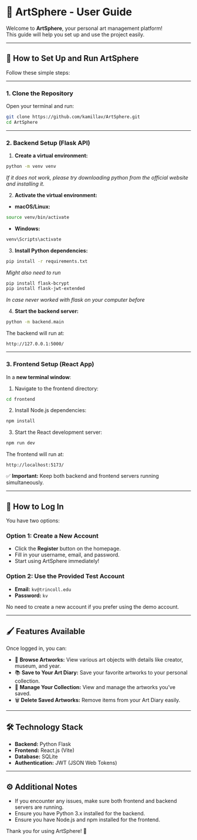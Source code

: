 # 🎨 ArtSphere - User Guide

Welcome to **ArtSphere**, your personal art management platform!  
This guide will help you set up and use the project easily.

---

## 🚀 How to Set Up and Run ArtSphere

Follow these simple steps:

---

### 1. Clone the Repository

Open your terminal and run:

```bash
git clone https://github.com/kamillav/ArtSphere.git
cd ArtSphere
```

---

### 2. Backend Setup (Flask API)

1. **Create a virtual environment:**

```bash
python -m venv venv
```

*If it does not work, please try downloading python from the official website and installing it.*

2. **Activate the virtual environment:**

- **macOS/Linux:**

```bash
source venv/bin/activate
```

- **Windows:**

```bash
venv\Scripts\activate
```

3. **Install Python dependencies:**

```bash
pip install -r requirements.txt
```
*Might also need to run*

```bash
pip install flask-bcrypt
pip install flask-jwt-extended
```

*In case never worked with flask on your computer before*

4. **Start the backend server:**

```bash
python -m backend.main
```


The backend will run at:

```
http://127.0.0.1:5000/
```

---

### 3. Frontend Setup (React App)

In a **new terminal window**:

1. Navigate to the frontend directory:

```bash
cd frontend
```

2. Install Node.js dependencies:

```bash
npm install
```

3. Start the React development server:

```bash
npm run dev
```

The frontend will run at:

```
http://localhost:5173/
```

✅ **Important:** Keep both backend and frontend servers running simultaneously.

---

## 🔑 How to Log In

You have two options:

### Option 1: Create a New Account

- Click the **Register** button on the homepage.
- Fill in your username, email, and password.
- Start using ArtSphere immediately!

### Option 2: Use the Provided Test Account

- **Email:** `kv@trincoll.edu`
- **Password:** `kv`

No need to create a new account if you prefer using the demo account.

---

## 🖌️ Features Available

Once logged in, you can:

- 🎨 **Browse Artworks:** View various art objects with details like creator, museum, and year.
- 📚 **Save to Your Art Diary:** Save your favorite artworks to your personal collection.
- 📝 **Manage Your Collection:** View and manage the artworks you’ve saved.
- 🗑️ **Delete Saved Artworks:** Remove items from your Art Diary easily.

---

## 🛠️ Technology Stack

- **Backend:** Python Flask
- **Frontend:** React.js (Vite)
- **Database:** SQLite
- **Authentication:** JWT (JSON Web Tokens)

---

## ⚙️ Additional Notes

- If you encounter any issues, make sure both frontend and backend servers are running.
- Ensure you have Python 3.x installed for the backend.
- Ensure you have Node.js and npm installed for the frontend.

Thank you for using ArtSphere! 🎉

